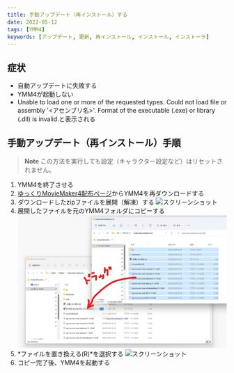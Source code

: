 ```yaml
---
title: 手動アップデート（再インストール）する
date: 2022-05-12
tags: [YMM4]
keywords: [アップデート, 更新, 再インストール, インストール, インストーラ]
---
```

## 症状
- 自動アップデートに失敗する
- YMM4が起動しない
- Unable to load one or more of the requested types. Could not load file or assembly '<アセンブリ名>'. Format of the executable (.exe) or library (.dll) is invalid.と表示される

## 手動アップデート（再インストール）手順
> **Note**
> この方法を実行しても設定（キャラクター設定など）はリセットされません。

1. YMM4を終了させる
1. [ゆっくりMovieMaker4配布ページ](../../index.md)からYMM4を再ダウンロードする
1. ダウンロードしたzipファイルを展開（解凍）する
![スクリーンショット](manualupdate_1543.png)
1. 展開したファイルを元のYMM4フォルダにコピーする
![スクリーンショット](manualupdate_1711.png)
1. *ファイルを置き換える(R)*を選択する
![スクリーンショット](manualupdate_1830.png)
1. コピー完了後、YMM4を起動する